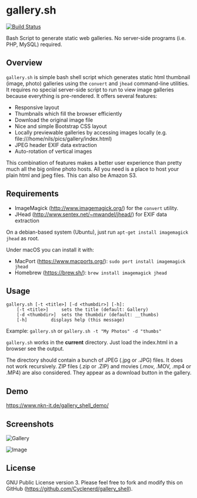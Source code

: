 gallery.sh
==========

[![Build Status](https://travis-ci.org/Cyclenerd/gallery_shell.svg?branch=master)](https://travis-ci.org/Cyclenerd/gallery_shell)

Bash Script to generate static web galleries. No server-side programs (i.e. PHP, MySQL) required.

Overview
--------
`gallery.sh` is simple bash shell script which generates static html thumbnail (image, photo) galleries using the `convert` and `jhead` command-line utilities.
It requires no special server-side script to run to view image galleries because everything is pre-rendered. 
It offers several features:
* Responsive layout
* Thumbnails which fill the browser efficiently
* Download the original image file
* Nice and simple Bootstrap CSS layout
* Locally previewable galleries by accessing images locally (e.g. file:///home/nils/pics/gallery/index.html)
* JPEG header EXIF data extraction
* Auto-rotation of vertical images

This combination of features makes a better user experience than pretty much all the big online photo hosts. 
All you need is a place to host your plain html and jpeg files. This can also be Amazon S3.

Requirements
------------
* ImageMagick (http://www.imagemagick.org/) for the `convert` utility.
* JHead (http://www.sentex.net/~mwandel/jhead/) for EXIF data extraction

On a debian-based system (Ubuntu), just run `apt-get install imagemagick jhead` as root.

Under macOS you can install it with:
* MacPort (https://www.macports.org/): `sudo port install imagemagick jhead`
* Homebrew (https://brew.sh/): `brew install imagemagick jhead`

Usage
-----

	gallery.sh [-t <title>] [-d <thumbdir>] [-h]:
		[-t <title>]	 sets the title (default: Gallery)
		[-d <thumbdir>]	 sets the thumbdir (default: __thumbs)
		[-h]		 displays help (this message)

Example: `gallery.sh` or `gallery.sh -t "My Photos" -d "thumbs"`

`gallery.sh` works in the **current** directory.  Just load the index.html in a browser see the output. 

The directory should contain a bunch of JPEG (.jpg or .JPG) files. It does not work recursively. 
ZIP files (.zip or .ZIP) and movies (.mov, .MOV, .mp4 or .MP4) are also considered. They appear as a download button in the gallery.

Demo
----

https://www.nkn-it.de/gallery_shell_demo/

Screenshots
-----------

![Gallery](http://i.imgur.com/TOxgphm.jpg)

![Image](http://i.imgur.com/iqQzst2.jpg)

License
-------
GNU Public License version 3.
Please feel free to fork and modify this on GitHub (https://github.com/Cyclenerd/gallery_shell).